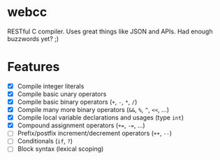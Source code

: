 # webcc

RESTful C compiler. Uses great things like JSON and APIs. Had enough buzzwords yet? ;)

# Features
- [x] Compile integer literals
- [x] Compile basic unary operators
- [x] Compile basic binary operators (`+`, `-`, `*`, `/`)
- [x] Compile many more binary operators (`&&`, `%`, `^`, `<<`, ...)
- [x] Compile local variable declarations and usages (type `int`)
- [x] Compound assignment operators (`+=`, `-=`, ...)
- [ ] Prefix/postfix increment/decrement operators (`++`, `--`)
- [ ] Conditionals (`if`, `?`)
- [ ] Block syntax (lexical scoping)

